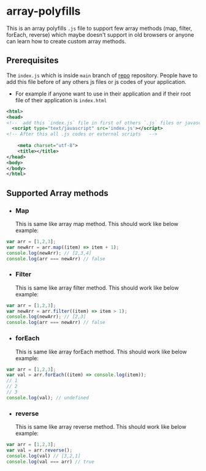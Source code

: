 # array-polyfills
This is an array polyfills `.js` file to support few array methods (map, filter, forEach, reverse) which maybe doesn't support in old browsers or anyone can learn how to create custom array methods. 
## Prerequisites
The `index.js` which is inside `main` branch of [repo](https://github.com/santanubiswas948/array-polyfills) repository. People have to add this file before of any others js files or js codes of your application.
- For example if anyone want to use in their application and if their root file of their application is `index.html`
```xml
<html>
<head>
<!--  add this `index.js` file in first of others `.js` files or javascript codes  -->
  <script type="text/javascript" src='index.js'></script>
<!-- After this all .js codes or external scripts   -->
  
	<meta charset="utf-8">
	<title></title>
</head>
<body>
</body>
</html>
```

## Supported Array methods
- ### Map
  This is same like array map method.
  This should work like below example:
```js
var arr = [1,2,3];
var newArr = arr.map((item) => item + 1);
console.log(newArr); // [2,3,4]
console.log(arr === newArr) // false
```
- ### Filter
  This is same like array filter method.
  This should work like below example:
```js
var arr = [1,2,3];
var newArr = arr.filter((item) => item > 1);
console.log(newArr); // [2,3]
console.log(arr === newArr) // false
```
- ### forEach
  This is same like array forEach method.
  This should work like below example:
```js
var arr = [1,2,3];
var val = arr.forEach((item) => console.log(item));
// 1 
// 2
// 3
console.log(val); // undefined
```
- ### reverse
  This is same like array reverse method.
  This should work like below example:
```js
var arr = [1,2,3];
var val = arr.reverse();
console.log(val) // [3,2,1]
console.log(val === arr) // true
```
